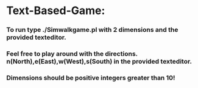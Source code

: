 # Text-Based-Game:

### To run type ./Simwalkgame.pl with 2 dimensions and the provided texteditor.
### Feel free to play around with the directions. n(North),e(East),w(West),s(South) in the provided texteditor. 
### Dimensions should be positive integers greater than 10! 
